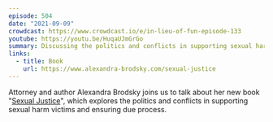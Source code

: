 ```yaml
---
episode: 504
date: "2021-09-09"
crowdcast: https://www.crowdcast.io/e/in-lieu-of-fun-episode-133
youtube: https://youtu.be/HuqaUJmGrGo
summary: Discussing the politics and conflicts in supporting sexual harm victims
links:
  - title: Book
    url: https://www.alexandra-brodsky.com/sexual-justice
---
```

Attorney and author Alexandra Brodsky joins us to talk about her new book "[Sexual Justice][book]", which explores the politics and conflicts in supporting sexual harm victims and ensuring due process.

[book]: https://www.alexandra-brodsky.com/sexual-justice
